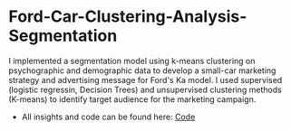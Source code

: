 # Ford-Car-Clustering-Analysis-Segmentation

I implemented a segmentation model using k-means clustering on psychographic and demographic data to develop a small-car marketing strategy and advertising message for Ford's Ka model. I used supervised (logistic regressin, Decision Trees) and unsupervised clustering methods (K-means) to identify target audience for the marketing campaign. 

- All insights and code can be found here: [Code](/FordKa_Analysis.R)

